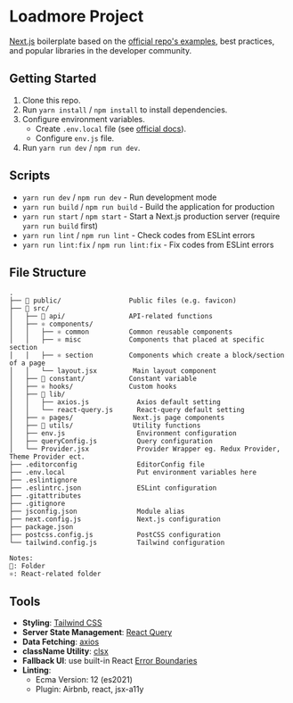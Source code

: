 # Loadmore Project

[Next.js](https://nextjs.org/) boilerplate based on the [official repo's examples](https://github.com/vercel/next.js/tree/canary/examples), best practices, and popular libraries in the developer community.


## Getting Started

1. Clone this repo.
2. Run `yarn install` / `npm install` to install dependencies.
3. Configure environment variables.
   - Create `.env.local` file (see [official docs](https://nextjs.org/docs/basic-features/environment-variables)).
   - Configure `env.js` file.
4. Run `yarn run dev` / `npm run dev`.


## Scripts

- `yarn run dev` / `npm run dev` - Run development mode
- `yarn run build` / `npm run build` - Build the application for production
- `yarn run start` / `npm start` - Start a Next.js production server (require `yarn run build` first)
- `yarn run lint` / `npm run lint` - Check codes from ESLint errors
- `yarn run lint:fix` / `npm run lint:fix` - Fix codes from ESLint errors


## File Structure

```raw
.
├── 📂 public/                 Public files (e.g. favicon)
├── 📂 src/
│   ├── 📂 api/                API-related functions
│   ├── ⚛️ components/         
│   │   ├── ⚛️ common          Common reusable components
│   │   ├── ⚛️ misc            Components that placed at specific section
│   │   ├── ⚛️ section         Components which create a block/section of a page
│   │   └── layout.jsx         Main layout component
│   ├── 📂 constant/           Constant variable
│   ├── ⚛️ hooks/              Custom hooks
│   ├── 📂 lib/
│   │   ├── axios.js            Axios default setting
│   │   └── react-query.js      React-query default setting
│   ├── ⚛️ pages/               Next.js page components
│   ├── 📂 utils/               Utility functions
│   ├── env.js                  Environment configuration
│   ├── queryConfig.js          Query configuration
│   └── Provider.jsx            Provider Wrapper eg. Redux Provider, Theme Provider ect.
├── .editorconfig               EditorConfig file
├── .env.local                  Put environment variables here
├── .eslintignore
├── .eslintrc.json              ESLint configuration
├── .gitattributes
├── .gitignore
├── jsconfig.json               Module alias
├── next.config.js              Next.js configuration
├── package.json
├── postcss.config.js           PostCSS configuration
└── tailwind.config.js          Tailwind configuration

Notes:
📂: Folder
⚛️: React-related folder
```

## Tools

- **Styling**: [Tailwind CSS](https://tailwindcss.com/)
- **Server State Management**: [React Query](https://react-query.tanstack.com/)
- **Data Fetching**: [axios](https://github.com/axios/axios)
- **className Utility**: [clsx](https://www.npmjs.com/package/clsx)
- **Fallback UI**: use built-in React [Error Boundaries](https://reactjs.org/docs/error-boundaries.html)
- **Linting**:
  - Ecma Version: 12 (es2021) 
  - Plugin: Airbnb, react, jsx-a11y
